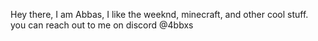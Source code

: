 Hey there, I am Abbas, I like the weeknd, minecraft, and other cool stuff. <br>
you can reach out to me on discord @4bbxs
<!---
abgr8/abgr8 is a ✨ special ✨ repository because its `README.md` (this file) appears on your GitHub profile.
You can click the Preview link to takeuff a look at your changes.
--->

